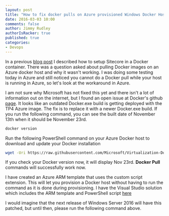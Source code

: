```yaml
---
layout: post
title: "How to fix docker pulls on Azure provisioned Windows Docker Hosts"
date: 2016-03-03 10:00
comments: false
author: Jimmy Rudley
authorIsRacker: true
published: true
categories:
- Devops
---
```


In a previous [blog post](https://developer.rackspace.com/blog/run-sitecore-in-a-docker-container-on-windows-server-2016/) I described how to setup Sitecore in a Docker container.  There was a question asked about pulling Docker images on an Azure docker host and why it wasn't working. I was doing some testing today in Azure and still noticed you cannot do a Docker pull while your host is running in Azure, so let's look at the workaround in Azure.

<!-- more -->

I am not sure why Microsoft has not fixed this yet and there isn't a lot of information out on the internet, but I found an open issue at Docker's github [page](https://github.com/docker/docker/issues/19685). It looks like an outdated Docker.exe build is getting deployed with the TP4 Azure image. The fix is to replace it with a newer Docker.exe build.  If you run the following command, you can see the built date of November 13th when it should be November 23rd.

```sh
docker version
```

Run the following PowerShell command on your Azure Docker host to download and update your Docker installation

```sh
wget -Uri https://raw.githubusercontent.com/Microsoft/Virtualization-Documentation/live/windows-server-container-tools/Update-ContainerHost/Update-ContainerHost.ps1 -OutFile Update-ContainerHost.ps1; .\Update-ContainerHost.ps1
```

If you check your Docker version now, it will display Nov 23rd. **Docker Pull** commands will successfully work now.

I have created an Azure ARM template that uses the custom script extension. This will let you provision a Docker host without having to run the command as it is done during provisioning. I have the Visual Studio solution which includes the ARM template and PowerShell script [here](https://github.com/jrudley/AzureDockerFix)

I would imagine that the next release of Windows Server 2016 will have this patched, but until then, please run the following command above.
